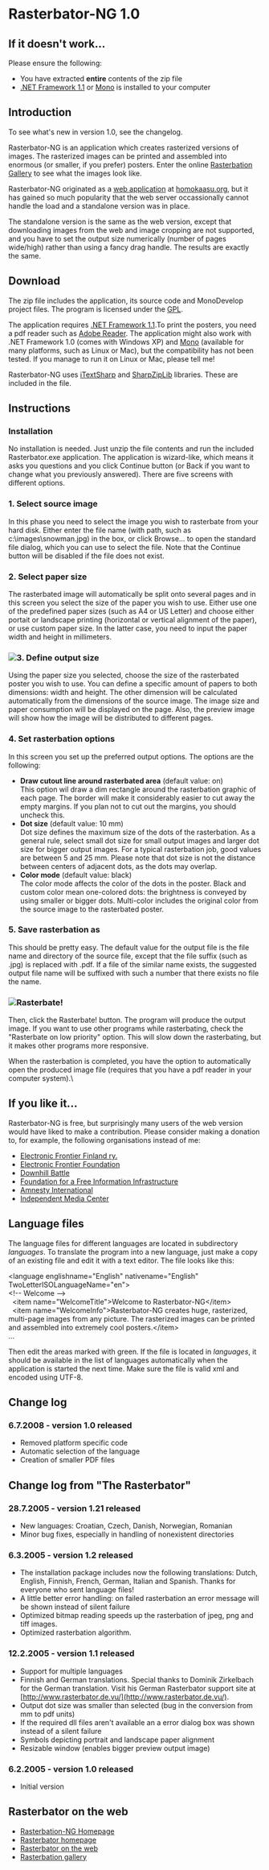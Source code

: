 Rasterbator-NG 1.0
==================

If it doesn't work...
---------------------

Please ensure the following:

-   You have extracted **entire** contents of the zip file
-   [.NET Framework 1.1](javascript:;) or [Mono](javascript:;) is
    installed to your computer

Introduction
------------

To see what's new in version 1.0, see the changelog.

Rasterbator-NG is an application which creates rasterized versions of
images. The rasterized images can be printed and assembled into enormous
(or smaller, if you prefer) posters. Enter the online [Rasterbation
Gallery](javascript:;) to see what the images look like.

Rasterbator-NG originated as a [web application](javascript:;) at
[homokaasu.org](javascript:;), but it has gained so much popularity that
the web server occassionally cannot handle the load and a standalone
version was in place.

The standalone version is the same as the web version, except that
downloading images from the web and image cropping are not supported,
and you have to set the output size numerically (number of pages
wide/high) rather than using a fancy drag handle. The results are
exactly the same.

Download
--------

The zip file includes the application, its source code and MonoDevelop
project files. The program is licensed under the [GPL](javascript:;).

The application requires [.NET Framework 1.1](javascript:;).To print the
posters, you need a pdf reader such as [Adobe Reader](javascript:;). The
application might also work with .NET Framework 1.0 (comes with Windows
XP) and [Mono](javascript:;) (available for many platforms, such as
Linux or Mac), but the compatibility has not been tested. If you manage
to run it on Linux or Mac, please tell me!

Rasterbator-NG uses [iTextSharp](javascript:;) and
[SharpZipLib](javascript:;) libraries. These are included in the file.

Instructions
------------

### Installation

No installation is needed. Just unzip the file contents and run the
included Rasterbator.exe application. The application is wizard-like,
which means it asks you questions and you click Continue button (or Back
if you want to change what you previously answered). There are five
screens with different options.

### 1. Select source image

In this phase you need to select the image you wish to rasterbate from
your hard disk. Either enter the file name (with path, such as
c:\\images\\snowman.jpg) in the box, or click Browse... to open the
standard file dialog, which you can use to select the file. Note that
the Continue button will be disabled if the file does not exist.

### 2. Select paper size

The rasterbated image will automatically be split onto several pages and
in this screen you select the size of the paper you wish to use. Either
use one of the predefined paper sizes (such as A4 or US Letter) and
choose either portait or landscape printing (horizontal or vertical
alignment of the paper), or use custom paper size. In the latter case,
you need to input the paper width and height in millimeters.

### ![](docfiles/rast-3.jpg)3. Define output size

Using the paper size you selected, choose the size of the rasterbated
poster you wish to use. You can define a specific amount of papers to
both dimensions: width and height. The other dimension will be
calculated automatically from the dimensions of the source image. The
image size and paper consumption will be displayed on the page. Also,
the preview image will show how the image will be distributed to
different pages.

### 4. Set rasterbation options

In this screen you set up the preferred output options. The options are
the following:

-   **Draw cutout line around rasterbated area** (default value: on)\
     This option wil draw a dim rectangle around the rasterbation
    graphic of each page. The border will make it considerably easier to
    cut away the empty margins. If you plan not to cut out the margins,
    you should uncheck this.
-   **Dot size** (default value: 10 mm)\
     Dot size defines the maximum size of the dots of the rasterbation.
    As a general rule, select small dot size for small output images and
    larger dot size for bigger output images. For a typical rasterbation
    job, good values are between 5 and 25 mm. Please note that dot size
    is not the distance between centers of adjacent dots, as the dots
    may overlap.
-   **Color mode** (default value: black)\
     The color mode affects the color of the dots in the poster. Black
    and custom color mean one-colored dots: the brightness is conveyed
    by using smaller or bigger dots. Multi-color includes the original
    color from the source image to the rasterbated poster.

### 5. Save rasterbation as

This should be pretty easy. The default value for the output file is the
file name and directory of the source file, except that the file suffix
(such as .jpg) is replaced with .pdf. If a file of the similar name
exists, the suggested output file name will be suffixed with such a
number that there exists no file the name.

### ![](docfiles/rast-6.jpg)Rasterbate!

Then, click the Rasterbate! button. The program will produce the output
image. If you want to use other programs while rasterbating, check the
"Rasterbate on low priority" option. This will slow down the
rasterbating, but it makes other programs more responsive.

When the rasterbation is completed, you have the option to automatically
open the produced image file (requires that you have a pdf reader in
your computer system).\

If you like it...
-----------------

Rasterbator-NG is free, but surprisingly many users of the web version
would have liked to make a contribution. Please consider making a
donation to, for example, the following organisations instead of me:

-   [Electronic Frontier Finland ry.](javascript:;)
-   [Electronic Frontier Foundation](javascript:;)
-   [Downhill Battle](javascript:;)
-   [Foundation for a Free Information Infrastructure](javascript:;)
-   [Amnesty International](javascript:;)
-   [Independent Media Center](javascript:;)

Language files
--------------

The language files for different languages are located in subdirectory
*languages*. To translate the program into a new language, just make a
copy of an existing file and edit it with a text editor. The file looks
like this:

\<language englishname="English" nativename="English"
TwoLetterISOLanguageName="en"\>\
 \<!-- Welcome --\>\
   \<item name="WelcomeTitle"\>Welcome to Rasterbator-NG\</item\>\
   \<item name="WelcomeInfo"\>Rasterbator-NG creates huge, rasterized,
multi-page images from any picture. The rasterized images can be printed
and assembled into extremely cool posters.\</item\>\
 ...

Then edit the areas marked with green. If the file is located in
*languages*, it should be available in the list of languages
automatically when the application is started the next time. Make sure
the file is valid xml and encoded using UTF-8.

Change log
----------

### 6.7.2008 - version 1.0 released

-   Removed platform specific code
-   Automatic selection of the language
-   Creation of smaller PDF files

Change log from "The Rasterbator"
---------------------------------

### 28.7.2005 - version 1.21 released

-   New languages: Croatian, Czech, Danish, Norwegian, Romanian
-   Minor bug fixes, especially in handling of nonexistent directories

### 6.3.2005 - version 1.2 released

-   The installation package includes now the following translations:
    Dutch, English, Finnish, French, German, Italian and Spanish. Thanks
    for everyone who sent language files!
-   A little better error handling: on failed rasterbation an error
    message will be shown instead of silent failure
-   Optimized bitmap reading speeds up the rasterbation of jpeg, png and
    tiff images.
-   Optimized rasterbation algorithm.

### 12.2.2005 - version 1.1 released

-   Support for multiple languages
-   Finnish and German translations. Special thanks to Dominik
    Zirkelbach for the German translation. Visit his German Rasterbator
    support site at
    [http://www.rasterbator.de.vu/](http://www.rasterbator.de.vu/).
-   Output dot size was smaller than selected (bug in the conversion
    from mm to pdf units)
-   If the required dll files aren't available an a error dialog box was
    shown instead of a silent failure
-   Symbols depicting portrait and landscape paper alignment
-   Resizable window (enables bigger preview output image)

### 6.2.2005 - version 1.0 released

-   Initial version

Rasterbator on the web
----------------------

-   [Rasterbation-NG Homepage](http://code.google.com/p/rasterbator-ng/)
-   [Rasterbator homepage](http://arje.net/rasterbator)
-   [Rasterbator on the web](http://homokaasu.org/rasterbator/)
-   [Rasterbation gallery](http://homokaasu.org/rasterbator/gallery.gas)
